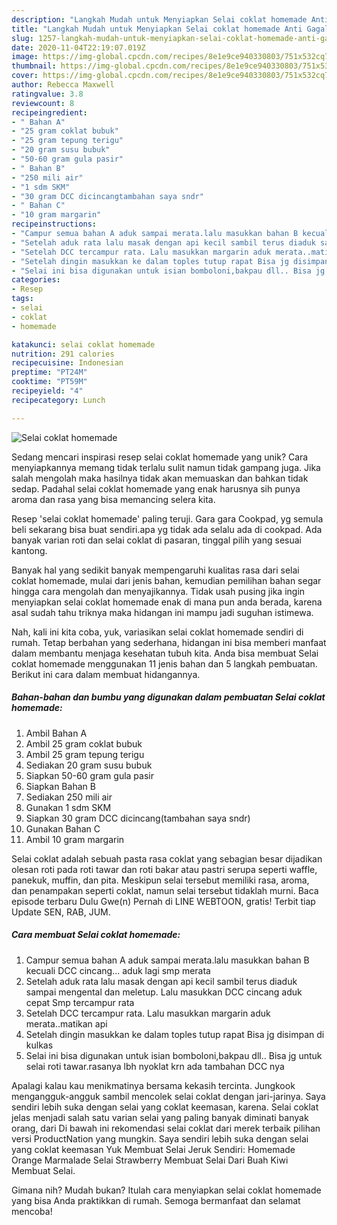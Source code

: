 ```yaml
---
description: "Langkah Mudah untuk Menyiapkan Selai coklat homemade Anti Gagal"
title: "Langkah Mudah untuk Menyiapkan Selai coklat homemade Anti Gagal"
slug: 1257-langkah-mudah-untuk-menyiapkan-selai-coklat-homemade-anti-gagal
date: 2020-11-04T22:19:07.019Z
image: https://img-global.cpcdn.com/recipes/8e1e9ce940330803/751x532cq70/selai-coklat-homemade-foto-resep-utama.jpg
thumbnail: https://img-global.cpcdn.com/recipes/8e1e9ce940330803/751x532cq70/selai-coklat-homemade-foto-resep-utama.jpg
cover: https://img-global.cpcdn.com/recipes/8e1e9ce940330803/751x532cq70/selai-coklat-homemade-foto-resep-utama.jpg
author: Rebecca Maxwell
ratingvalue: 3.8
reviewcount: 8
recipeingredient:
- " Bahan A"
- "25 gram coklat bubuk"
- "25 gram tepung terigu"
- "20 gram susu bubuk"
- "50-60 gram gula pasir"
- " Bahan B"
- "250 mili air"
- "1 sdm SKM"
- "30 gram DCC dicincangtambahan saya sndr"
- " Bahan C"
- "10 gram margarin"
recipeinstructions:
- "Campur semua bahan A aduk sampai merata.lalu masukkan bahan B kecuali DCC cincang... aduk lagi smp merata"
- "Setelah aduk rata lalu masak dengan api kecil sambil terus diaduk sampai mengental dan meletup. Lalu masukkan DCC cincang aduk cepat Smp tercampur rata"
- "Setelah DCC tercampur rata. Lalu masukkan margarin aduk merata..matikan api"
- "Setelah dingin masukkan ke dalam toples tutup rapat Bisa jg disimpan di kulkas"
- "Selai ini bisa digunakan untuk isian bomboloni,bakpau dll.. Bisa jg untuk selai roti tawar.rasanya lbh nyoklat krn ada tambahan DCC nya"
categories:
- Resep
tags:
- selai
- coklat
- homemade

katakunci: selai coklat homemade 
nutrition: 291 calories
recipecuisine: Indonesian
preptime: "PT24M"
cooktime: "PT59M"
recipeyield: "4"
recipecategory: Lunch

---
```



![Selai coklat homemade](https://img-global.cpcdn.com/recipes/8e1e9ce940330803/751x532cq70/selai-coklat-homemade-foto-resep-utama.jpg)

Sedang mencari inspirasi resep selai coklat homemade yang unik? Cara menyiapkannya memang tidak terlalu sulit namun tidak gampang juga. Jika salah mengolah maka hasilnya tidak akan memuaskan dan bahkan tidak sedap. Padahal selai coklat homemade yang enak harusnya sih punya aroma dan rasa yang bisa memancing selera kita.

Resep &#39;selai coklat homemade&#39; paling teruji. Gara gara Cookpad, yg semula beli sekarang bisa buat sendiri.apa yg tidak ada selalu ada di cookpad. Ada banyak varian roti dan selai coklat di pasaran, tinggal pilih yang sesuai kantong.

Banyak hal yang sedikit banyak mempengaruhi kualitas rasa dari selai coklat homemade, mulai dari jenis bahan, kemudian pemilihan bahan segar hingga cara mengolah dan menyajikannya. Tidak usah pusing jika ingin menyiapkan selai coklat homemade enak di mana pun anda berada, karena asal sudah tahu triknya maka hidangan ini mampu jadi suguhan istimewa.


Nah, kali ini kita coba, yuk, variasikan selai coklat homemade sendiri di rumah. Tetap berbahan yang sederhana, hidangan ini bisa memberi manfaat dalam membantu menjaga kesehatan tubuh kita. Anda bisa membuat Selai coklat homemade menggunakan 11 jenis bahan dan 5 langkah pembuatan. Berikut ini cara dalam membuat hidangannya.

<!--inarticleads1-->

##### Bahan-bahan dan bumbu yang digunakan dalam pembuatan Selai coklat homemade:

1. Ambil  Bahan A
1. Ambil 25 gram coklat bubuk
1. Ambil 25 gram tepung terigu
1. Sediakan 20 gram susu bubuk
1. Siapkan 50-60 gram gula pasir
1. Siapkan  Bahan B
1. Sediakan 250 mili air
1. Gunakan 1 sdm SKM
1. Siapkan 30 gram DCC dicincang(tambahan saya sndr)
1. Gunakan  Bahan C
1. Ambil 10 gram margarin


Selai coklat adalah sebuah pasta rasa coklat yang sebagian besar dijadikan olesan roti pada roti tawar dan roti bakar atau pastri serupa seperti waffle, panekuk, muffin, dan pita. Meskipun selai tersebut memiliki rasa, aroma, dan penampakan seperti coklat, namun selai tersebut tidaklah murni. Baca episode terbaru Dulu Gwe(n) Pernah di LINE WEBTOON, gratis! Terbit tiap Update SEN, RAB, JUM. 

<!--inarticleads2-->

##### Cara membuat Selai coklat homemade:

1. Campur semua bahan A aduk sampai merata.lalu masukkan bahan B kecuali DCC cincang... aduk lagi smp merata
1. Setelah aduk rata lalu masak dengan api kecil sambil terus diaduk sampai mengental dan meletup. Lalu masukkan DCC cincang aduk cepat Smp tercampur rata
1. Setelah DCC tercampur rata. Lalu masukkan margarin aduk merata..matikan api
1. Setelah dingin masukkan ke dalam toples tutup rapat Bisa jg disimpan di kulkas
1. Selai ini bisa digunakan untuk isian bomboloni,bakpau dll.. Bisa jg untuk selai roti tawar.rasanya lbh nyoklat krn ada tambahan DCC nya


Apalagi kalau kau menikmatinya bersama kekasih tercinta. Jungkook mengangguk-angguk sambil mencolek selai coklat dengan jari-jarinya. Saya sendiri lebih suka dengan selai yang coklat keemasan, karena. Selai coklat jelas menjadi salah satu varian selai yang paling banyak diminati banyak orang, dari Di bawah ini rekomendasi selai coklat dari merek terbaik pilihan versi ProductNation yang mungkin. Saya sendiri lebih suka dengan selai yang coklat keemasan Yuk Membuat Selai Jeruk Sendiri: Homemade Orange Marmalade Selai Strawberry Membuat Selai Dari Buah Kiwi Membuat Selai. 

Gimana nih? Mudah bukan? Itulah cara menyiapkan selai coklat homemade yang bisa Anda praktikkan di rumah. Semoga bermanfaat dan selamat mencoba!
